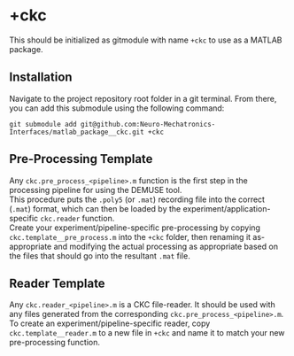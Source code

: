 # +ckc #
This should be initialized as gitmodule with name `+ckc` to use as a MATLAB package.

## Installation ##  
Navigate to the project repository root folder in a git terminal. From there, you can add this submodule using the following command:  
```(bash)
git submodule add git@github.com:Neuro-Mechatronics-Interfaces/matlab_package__ckc.git +ckc
```

## Pre-Processing Template ##  
Any `ckc.pre_process_<pipeline>.m` function is the first step in the processing pipeline for using the DEMUSE tool.  
This procedure puts the `.poly5` (or `.mat`) recording file into the correct (`.mat`) format, which can then be loaded by the experiment/application-specific `ckc.reader` function.  
Create your experiment/pipeline-specific pre-processing by copying `ckc.template__pre_process.m` into the `+ckc` folder, then renaming it as-appropriate and modifying the actual processing as appropriate based on the files that should go into the resultant `.mat` file.  

## Reader Template ##  
Any `ckc.reader_<pipeline>.m` is a CKC file-reader. It should be used with any files generated from the corresponding `ckc.pre_process_<pipeline>.m`.  
To create an experiment/pipeline-specific reader, copy `ckc.template__reader.m` to a new file in `+ckc` and name it to match your new pre-processing function.  
